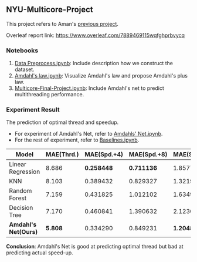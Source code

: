 ## NYU-Multicore-Project

This project refers to Aman's [previous project](https://github.com/Aman-Chopra/Performance-Prediction-Multithreaded-Applications).

Overleaf report link: https://www.overleaf.com/7889469115wqfghprbvycq

### Notebooks

1. [Data Preprocess.ipynb](https://github.com/liubai01/Multicore-NYU-2021/blob/master/Data%20Preprocess.ipynb): Include description how we construct the dataset.
2. [Amdahl's law.ipynb](https://github.com/liubai01/Multicore-NYU-2021/blob/master/Amdahl's%20law.ipynb): Visualize Amdahl's law and propose Amdahl's plus law.
3. [Multicore-Final-Project.ipynb](https://github.com/liubai01/Multicore-NYU-2021/blob/master/Multicore-Final-Project.ipynb): Include Amdahl's net to predict multithreading performance.

### Experiment Result

The prediction of optimal thread and speedup.

- For experiment of Amdahl's Net, refer to [Amdahls' Net.ipynb](https://github.com/liubai01/Multicore-NYU-2021/blob/master/Amdahl's%20Net.ipynb).
- For the rest of experiment, refer to [Baselines.ipynb](https://github.com/liubai01/Multicore-NYU-2021/blob/master/Baselines.ipynb).

| Model                  | MAE(Thrd.) | MAE(Spd.+4)  | MAE(Spd.+8)  | MAE(Spd.+16) | MAE(Spd.+32) |
| ---------------------- | ---------- | ------------ | ------------ | ------------ | ------------ |
| Linear Regression      | 8.686      | **0.258448** | **0.711136** | 1.857727     | 1.813439     |
| KNN                    | 8.103      | 0.389432     | 0.829327     | 1.321936     | 1.333033     |
| Random Forest          | 7.159      | 0.431825     | 1.012102     | 1.634928     | 1.534662     |
| Decision Tree          | 7.170      | 0.460841     | 1.390632     | 2.123039     | 2.735234     |
| **Amdahl's Net(Ours)** | **5.808**  | 0.334290     | 0.849231     | **1.204899** | 1.464550     |

**Conclusion**: Amdahl's Net is good at predicting optimal thread but bad at predicting actual speed-up.

